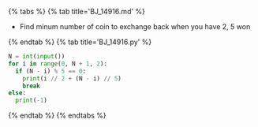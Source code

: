 {% tabs %}
{% tab title='BJ_14916.md' %}

* Find minum number of coin to exchange back when you have 2, 5 won

{% endtab %}
{% tab title='BJ_14916.py' %}

```py
N = int(input())
for i in range(0, N + 1, 2):
  if (N - i) % 5 == 0:
    print(i // 2 + (N - i) // 5)
    break
else:
  print(-1)
```

{% endtab %}
{% endtabs %}